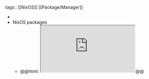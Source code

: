 tags:: [[NixOS]] [[Package/Manager]]

-
- NixOS packages
	- @@html: <iframe src="https://search.nixos.org/packages?query=gh" alt="Nix packages" class="browser-tab"></iframe>@@